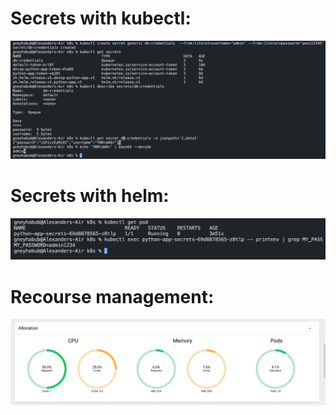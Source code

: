 # Secrets with kubectl:

![Image1](./images/secrets_kubectl.jpeg)

# Secrets with helm:

![Image2](./images/task2.jpeg)

# Recourse management:

![Image3](./images/recourses.jpeg)